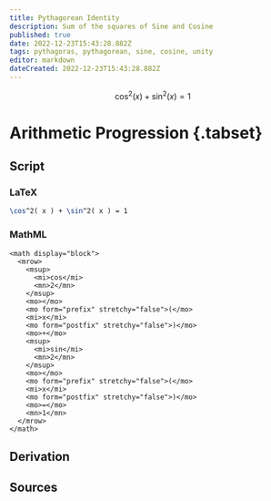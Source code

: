```yaml
---
title: Pythagorean Identity
description: Sum of the squares of Sine and Cosine
published: true
date: 2022-12-23T15:43:28.882Z
tags: pythagoras, pythagorean, sine, cosine, unity
editor: markdown
dateCreated: 2022-12-23T15:43:28.882Z
---
```


$$\cos^2(x) + \sin^2(x) = 1$$

# Arithmetic Progression {.tabset}
## Script
### LaTeX
```tex
\cos^2( x ) + \sin^2( x ) = 1
```
### MathML
```mathml
<math display="block">
  <mrow>
    <msup>
      <mi>cos</mi>
      <mn>2</mn>
    </msup>
    <mo>⁡</mo>
    <mo form="prefix" stretchy="false">(</mo>
    <mi>x</mi>
    <mo form="postfix" stretchy="false">)</mo>
    <mo>+</mo>
    <msup>
      <mi>sin</mi>
      <mn>2</mn>
    </msup>
    <mo>⁡</mo>
    <mo form="prefix" stretchy="false">(</mo>
    <mi>x</mi>
    <mo form="postfix" stretchy="false">)</mo>
    <mo>=</mo>
    <mn>1</mn>
  </mrow>
</math>
```

## Derivation

## Sources